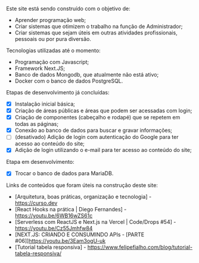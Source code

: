 Este site está sendo construído com o objetivo de:

- Aprender programação web;
- Criar sistemas que otimizem o trabalho na função de Administrador;
- Criar sistemas que sejam úteis em outras atividades profissionais, pessoais ou por pura diversão.

Tecnologias utilizadas até o momento:

- Programação com Javascript;
- Framework Next.JS;
- Banco de dados Mongodb, que atualmente não está ativo;
- Docker com o banco de dados PostgreSQL.

Etapas de desenvolvimento já concluídas:

- [x] Instalação inicial básica;
- [x] Criação de áreas públicas e áreas que podem ser acessadas com login;
- [x] Criação de componentes (cabeçalho e rodapé) que se repetem em todas as páginas;
- [x] Conexão ao banco de dados para buscar e gravar informações;
- [ ] (desativado) Adição de login com autenticação do Google para ter acesso ao conteúdo do site;
- [x] Adição de login utilizando o e-mail para ter acesso ao conteúdo do site;

Etapa em desenvolvimento:

- [x] Trocar o banco de dados para MariaDB.

Links de conteúdos que foram úteis na construção deste site:

- [Arquitetura, boas práticas, organização e tecnologia] - https://curso.dev
- [React Hooks na prática | Diego Fernandes] - https://youtu.be/6WB16wZS61c
- [Serverless com ReactJS e Next.js na Vercel | Code/Drops #54] - https://youtu.be/Cz55Jmhfw84
- [NEXT.JS: CRIANDO E CONSUMINDO APIs - [PARTE #06]]https://youtu.be/3Eam3ogU-uk
- [Tutorial tabela responsiva] - https://www.felipefialho.com/blog/tutorial-tabela-responsiva/
